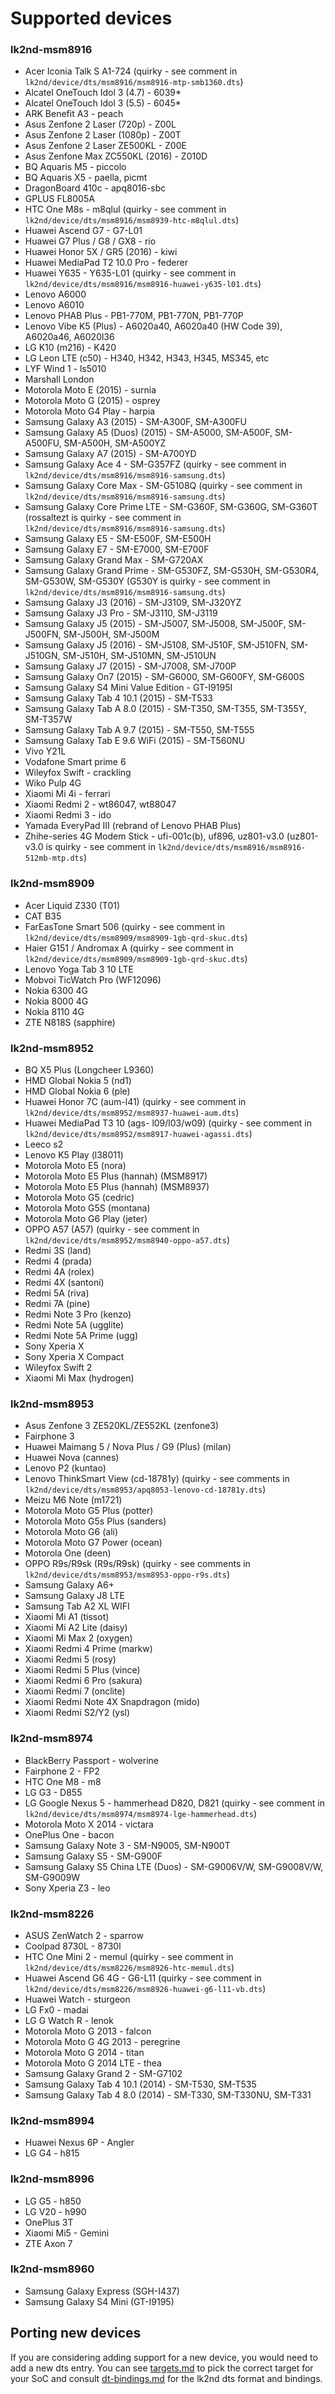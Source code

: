 # Supported devices

### lk2nd-msm8916
- Acer Iconia Talk S A1-724 (quirky - see comment in `lk2nd/device/dts/msm8916/msm8916-mtp-smb1360.dts`)
- Alcatel OneTouch Idol 3 (4.7) - 6039*
- Alcatel OneTouch Idol 3 (5.5) - 6045*
- ARK Benefit A3 - peach
- Asus Zenfone 2 Laser (720p) - Z00L
- Asus Zenfone 2 Laser (1080p) - Z00T
- Asus Zenfone 2 Laser ZE500KL - Z00E
- Asus Zenfone Max ZC550KL (2016) - Z010D
- BQ Aquaris M5 - piccolo
- BQ Aquaris X5 - paella, picmt
- DragonBoard 410c - apq8016-sbc
- GPLUS FL8005A
- HTC One M8s - m8qlul (quirky - see comment in `lk2nd/device/dts/msm8916/msm8939-htc-m8qlul.dts`)
- Huawei Ascend G7 - G7-L01
- Huawei G7 Plus / G8 / GX8 - rio
- Huawei Honor 5X / GR5 (2016) - kiwi
- Huawei MediaPad T2 10.0 Pro - federer
- Huawei Y635 - Y635-L01 (quirky - see comment in `lk2nd/device/dts/msm8916/msm8916-huawei-y635-l01.dts`)
- Lenovo A6000
- Lenovo A6010
- Lenovo PHAB Plus - PB1-770M, PB1-770N, PB1-770P
- Lenovo Vibe K5 (Plus) - A6020a40, A6020a40 (HW Code 39), A6020a46, A6020l36
- LG K10 (m216) - K420
- LG Leon LTE (c50) - H340, H342, H343, H345, MS345, etc
- LYF Wind 1 - ls5010
- Marshall London
- Motorola Moto E (2015) - surnia
- Motorola Moto G (2015) - osprey
- Motorola Moto G4 Play - harpia
- Samsung Galaxy A3 (2015) - SM-A300F, SM-A300FU
- Samsung Galaxy A5 (Duos) (2015) - SM-A5000, SM-A500F, SM-A500FU, SM-A500H, SM-A500YZ
- Samsung Galaxy A7 (2015) - SM-A700YD
- Samsung Galaxy Ace 4 - SM-G357FZ (quirky - see comment in `lk2nd/device/dts/msm8916/msm8916-samsung.dts`)
- Samsung Galaxy Core Max - SM-G5108Q (quirky - see comment in `lk2nd/device/dts/msm8916/msm8916-samsung.dts`)
- Samsung Galaxy Core Prime LTE - SM-G360F, SM-G360G, SM-G360T (rossaltezt is quirky - see comment in `lk2nd/device/dts/msm8916/msm8916-samsung.dts`)
- Samsung Galaxy E5 - SM-E500F, SM-E500H
- Samsung Galaxy E7 - SM-E7000, SM-E700F
- Samsung Galaxy Grand Max - SM-G720AX
- Samsung Galaxy Grand Prime - SM-G530FZ, SM-G530H, SM-G530R4, SM-G530W, SM-G530Y (G530Y is quirky - see comment in `lk2nd/device/dts/msm8916/msm8916-samsung.dts`)
- Samsung Galaxy J3 (2016) - SM-J3109, SM-J320YZ
- Samsung Galaxy J3 Pro - SM-J3110, SM-J3119
- Samsung Galaxy J5 (2015) - SM-J5007, SM-J5008, SM-J500F, SM-J500FN, SM-J500H, SM-J500M
- Samsung Galaxy J5 (2016) - SM-J5108, SM-J510F, SM-J510FN, SM-J510GN, SM-J510H, SM-J510MN, SM-J510UN
- Samsung Galaxy J7 (2015) - SM-J7008, SM-J700P
- Samsung Galaxy On7 (2015) - SM-G6000, SM-G600FY, SM-G600S
- Samsung Galaxy S4 Mini Value Edition - GT-I9195I
- Samsung Galaxy Tab 4 10.1 (2015) - SM-T533
- Samsung Galaxy Tab A 8.0 (2015) - SM-T350, SM-T355, SM-T355Y, SM-T357W
- Samsung Galaxy Tab A 9.7 (2015) - SM-T550, SM-T555
- Samsung Galaxy Tab E 9.6 WiFi (2015) - SM-T560NU
- Vivo Y21L
- Vodafone Smart prime 6
- Wileyfox Swift - crackling
- Wiko Pulp 4G
- Xiaomi Mi 4i - ferrari
- Xiaomi Redmi 2 - wt86047, wt88047
- Xiaomi Redmi 3 - ido
- Yamada EveryPad III (rebrand of Lenovo PHAB Plus)
- Zhihe-series 4G Modem Stick - ufi-001c(b), uf896, uz801-v3.0 (uz801-v3.0 is quirky - see comment in `lk2nd/device/dts/msm8916/msm8916-512mb-mtp.dts`)

### lk2nd-msm8909

- Acer Liquid Z330 (T01)
- CAT B35
- FarEasTone Smart 506 (quirky - see comment in `lk2nd/device/dts/msm8909/msm8909-1gb-qrd-skuc.dts`)
- Haier G151 / Andromax A (quirky - see comment in `lk2nd/device/dts/msm8909/msm8909-1gb-qrd-skuc.dts`)
- Lenovo Yoga Tab 3 10 LTE
- Mobvoi TicWatch Pro (WF12096)
- Nokia 6300 4G
- Nokia 8000 4G
- Nokia 8110 4G
- ZTE N818S (sapphire)

### lk2nd-msm8952

- BQ X5 Plus (Longcheer L9360)
- HMD Global Nokia 5 (nd1)
- HMD Global Nokia 6 (ple)
- Huawei Honor 7C (aum-l41) (quirky - see comment in `lk2nd/device/dts/msm8952/msm8937-huawei-aum.dts`)
- Huawei MediaPad T3 10 (ags- l09/l03/w09) (quirky - see comment in `lk2nd/device/dts/msm8952/msm8917-huawei-agassi.dts`)
- Leeco s2
- Lenovo K5 Play (l38011)
- Motorola Moto E5 (nora)
- Motorola Moto E5 Plus (hannah) (MSM8917)
- Motorola Moto E5 Plus (hannah) (MSM8937)
- Motorola Moto G5 (cedric)
- Motorola Moto G5S (montana)
- Motorola Moto G6 Play (jeter)
- OPPO A57 (A57) (quirky - see comment in `lk2nd/device/dts/msm8952/msm8940-oppo-a57.dts`)
- Redmi 3S (land)
- Redmi 4 (prada)
- Redmi 4A (rolex)
- Redmi 4X (santoni)
- Redmi 5A (riva)
- Redmi 7A (pine)
- Redmi Note 3 Pro (kenzo)
- Redmi Note 5A (ugglite)
- Redmi Note 5A Prime (ugg)
- Sony Xperia X
- Sony Xperia X Compact
- Wileyfox Swift 2
- Xiaomi Mi Max (hydrogen)

### lk2nd-msm8953

- Asus Zenfone 3 ZE520KL/ZE552KL (zenfone3)
- Fairphone 3
- Huawei Maimang 5 / Nova Plus / G9 (Plus) (milan)
- Huawei Nova (cannes)
- Lenovo P2 (kuntao)
- Lenovo ThinkSmart View (cd-18781y) (quirky - see comments in `lk2nd/device/dts/msm8953/apq8053-lenovo-cd-18781y.dts`)
- Meizu M6 Note (m1721)
- Motorola Moto G5 Plus (potter)
- Motorola Moto G5s Plus (sanders)
- Motorola Moto G6 (ali)
- Motorola Moto G7 Power (ocean)
- Motorola One (deen)
- OPPO R9s/R9sk (R9s/R9sk) (quirky - see comments in `lk2nd/device/dts/msm8953/msm8953-oppo-r9s.dts`)
- Samsung Galaxy A6+
- Samsung Galaxy J8 LTE
- Samsung Tab A2 XL WIFI
- Xiaomi Mi A1 (tissot)
- Xiaomi Mi A2 Lite (daisy)
- Xiaomi Mi Max 2 (oxygen)
- Xiaomi Redmi 4 Prime (markw)
- Xiaomi Redmi 5 (rosy)
- Xiaomi Redmi 5 Plus (vince)
- Xiaomi Redmi 6 Pro (sakura)
- Xiaomi Redmi 7 (onclite)
- Xiaomi Redmi Note 4X Snapdragon (mido)
- Xiaomi Redmi S2/Y2 (ysl)

### lk2nd-msm8974
- BlackBerry Passport - wolverine
- Fairphone 2 - FP2
- HTC One M8 - m8
- LG G3 - D855
- LG Google Nexus 5 - hammerhead D820, D821 (quirky - see comment in `lk2nd/device/dts/msm8974/msm8974-lge-hammerhead.dts`)
- Motorola Moto X 2014 - victara
- OnePlus One - bacon <!--(use `lk2nd-msm8974-appended-dtb.img`)-->
- Samsung Galaxy Note 3 - SM-N9005, SM-N900T
- Samsung Galaxy S5 - SM-G900F
- Samsung Galaxy S5 China LTE (Duos) - SM-G9006V/W, SM-G9008V/W, SM-G9009W
- Sony Xperia Z3 - leo

### lk2nd-msm8226
- ASUS ZenWatch 2 - sparrow
- Coolpad 8730L - 8730l
- HTC One Mini 2 - memul (quirky - see comment in `lk2nd/device/dts/msm8226/msm8926-htc-memul.dts`)
- Huawei Ascend G6 4G - G6-L11 (quirky - see comment in `lk2nd/device/dts/msm8226/msm8926-huawei-g6-l11-vb.dts`)
- Huawei Watch - sturgeon
- LG Fx0 - madai
- LG G Watch R - lenok <!--(use `lk2nd-appended-dtb.img`)-->
- Motorola Moto G 2013 - falcon
- Motorola Moto G 4G 2013 - peregrine
- Motorola Moto G 2014 - titan
- Motorola Moto G 2014 LTE - thea
- Samsung Galaxy Grand 2 - SM-G7102
- Samsung Galaxy Tab 4 10.1 (2014) - SM-T530, SM-T535
- Samsung Galaxy Tab 4 8.0 (2014) - SM-T330, SM-T330NU, SM-T331

### lk2nd-msm8994
- Huawei Nexus 6P - Angler
- LG G4 - h815

### lk2nd-msm8996

- LG G5 - h850
- LG V20 - h990
- OnePlus 3T
- Xiaomi Mi5 - Gemini
- ZTE Axon 7

### lk2nd-msm8960

- Samsung Galaxy Express (SGH-I437)
- Samsung Galaxy S4 Mini (GT-I9195)

## Porting new devices

If you are considering adding support for a new device, you would need to add a
new dts entry. You can see [targets.md](targets.md) to pick the correct target
for your SoC and consult [dt-bindings.md](dt-bindings.md) for the lk2nd dts format
and bindings.
